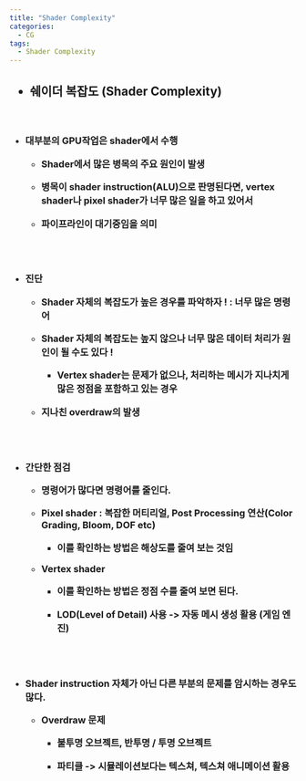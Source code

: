 ```yaml
---
title: "Shader Complexity"
categories:
  - CG
tags:
  - Shader Complexity
---
```


<h2>

- 쉐이더 복잡도 (Shader Complexity)

</h2>

<br>

<h3>

- 대부분의 GPU작업은 shader에서 수행
  
	- Shader에서 많은 병목의 주요 원인이 발생

	- 병목이 shader instruction(ALU)으로 판명된다면, vertex shader나 pixel shader가 너무 많은 일을 하고 있어서 
  
    - 파이프라인이 대기중임을 의미

<br>
<br>

- 진단

	- Shader 자체의 복잡도가 높은 경우를 파악하자 ! : 너무 많은 명령어

	- Shader 자체의 복잡도는 높지 않으나 너무 많은 데이터 처리가 원인이 될 수도 있다 !

		- Vertex shader는 문제가 없으나, 처리하는 메시가 지나치게 많은 정점을 포함하고 있는 경우

	- 지나친 overdraw의 발생

<br>
<br>

- 간단한 점검

	- 명령어가 많다면 명령어를 줄인다.

	- Pixel shader : 복잡한 머티리얼, Post Processing 연산(Color Grading, Bloom, DOF etc)

		- 이를 확인하는 방법은 해상도를 줄여 보는 것임

	- Vertex shader

		- 이를 확인하는 방법은 정점 수를 줄여 보면 된다.

		- LOD(Level of Detail) 사용 -> 자동 메시 생성 활용 (게임 엔진)

<br>
<br>
		
- Shader instruction 자체가 아닌 다른 부분의 문제를 암시하는 경우도 많다.

	- Overdraw 문제

		- 불투명 오브젝트, 반투명 / 투명 오브젝트

		- 파티클 -> 시뮬레이션보다는 텍스쳐, 텍스쳐 애니메이션 활용
	
</h3>